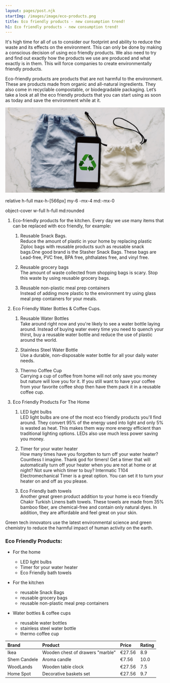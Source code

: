 ```yaml
---
layout: pages/post.njk
startImg: /images/image/eco-products.png
title: Eco friendly products - new consumption trend!
h1: Eco friendly products - new consumption trend!
---
```


It's high time for all of us to consider our footprint and ability to reduce the waste and its effects on the environment. This can only be done by making a conscious decision of using eco friendly products. We also need to try and find out exactly how the products we use are produced and what exactly is in them. This will force companies to create environmentally friendly products.

Eco-friendly products are products that are not harmful to the environment. These are products made from organic and all-natural ingredients. They also come in recyclable compostable, or biodegradable packaging. Let’s take a look at all the eco friendly products that you can start using as soon as today and save the environment while at it.

![alt text](/images/image/eco_img-2.png)

relative h-full max-h-[566px] my-6 -mx-4 md:-mx-0

object-cover w-full h-full md:rounded

1. Eco-friendly products for the kitchen. Every day we use many items that can be replaced with eco friendly, for example:

    1. Reusable Snack Bags.  
        Reduce the amount of plastic in your home by replacing plastic Ziploc bags with reusable products such as reusable snack bags.One good brand is the Stasher Snack Bags. These bags are Lead-free, PVC free, BPA free, phthalates free, and vinyl free.

    2. Reusable grocery bags  
        The amount of waste collected from shopping bags is scary. Stop this waste by using reusable grocery bags.

    3. Reusable non-plastic meal prep containers  
        Instead of adding more plastic to the environment try using glass meal prep containers for your meals.

2. Eco Friendly Water Bottles & Coffee Cups.

    1. Reusable Water Bottles  
        Take around right now and you're likely to see a water bottle laying around. Instead of buying water every time you need to quench your thirst, buy a reusable water bottle and reduce the use of plastic around the world.
    
    2. Stainless Steel Water Bottle  
        Use a durable, non-disposable water bottle for all your daily water needs.

    3. Thermo Coffee Cup  
        Carrying a cup of coffee from home will not only save you money but nature will love you for it. If you still want to have your coffee from your favorite coffee shop then have them pack it in a reusable coffee cup.

3. Eco Friendly Products For The Home 

    1. LED light bulbs  
        LED light bulbs are one of the most eco friendly products you'll find around. They convert 95% of the energy used into light and only 5% is wasted as heat. This makes them way more energy efficient than traditional lighting options. LEDs also use much less power saving you money.

    2. Timer for your water heater  
        How many times have you forgotten to turn off your water heater? Countless I imagine. Thank god for timers! Get a timer that will automatically turn off your heater when you are not at home or at night? Not sure which timer to buy? Intermatic T104 Electromechanical Timer is a great option. You can set it to turn your heater on and off as you please.
    
    3. Eco Friendly bath towels  
        Another great green product addition to your home is eco friendly Chakir Turkish Linens bath towels. These towels are made from 35% bamboo fiber, are chemical-free and contain only natural dyes. In addition, they are affordable and feel great on your skin.  

<div class="flex items-center justify-center w-full mt-6 text-center border-t border-b border-gray-200 h-36">
    <div class="w-[80%] text-gray-600">
        <p>Green tech innovators use the latest environmental science and green chemistry to reduce the harmful impact of human activity on the earth.</p>  
    </div>
</div>
  
### Eco Friendly Products:

* For the home
    * LED light bulbs
    * Timer for your water heater
    * Eco Friendly bath towels

* For the kitchen
    * reusable Snack Bags
    * reusable grocery bags
    * reusable non-plastic meal prep containers

* Water bottles & coffee cups
    * reusable water bottles
    * stainless steel water bottle
    * thermo coffee cup

| Brand | Product  | Price | Rating |
|:---- |:---------| :-----| :------|
| Ikea | Wooden chest of drawers "marble" | €27.56 | 8.9 |
| Shem Candele | Aroma candle | €7.56 | 10.0 |
| WoodLands | Wooden table clock | €27.56 | 7.5 |
| Home Spot | Decorative baskets set | €27.56 | 9.7 |